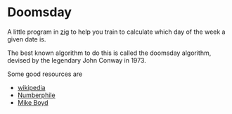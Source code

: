 # Doomsday

A little program in [zig](https://ziglang.org) to help you train to calculate which day of the week a given date is.

The best known algorithm to do this is called the doomsday algorithm, devised by the legendary John Conway in 1973.

Some good resources are
  - [wikipedia](https://en.wikipedia.org/wiki/Doomsday_rule)
  - [Numberphile](https://www.youtube.com/watch?v=z2x3SSBVGJU)
  - [Mike Boyd](https://www.youtube.com/watch?v=eSpW4I5moiA)
